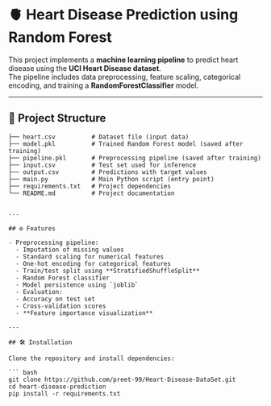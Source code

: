 # 🫀 Heart Disease Prediction using Random Forest

This project implements a **machine learning pipeline** to predict heart disease using the **UCI Heart Disease dataset**.  
The pipeline includes data preprocessing, feature scaling, categorical encoding, and training a **RandomForestClassifier** model.

---

## 📂 Project Structure

```text
├── heart.csv          # Dataset file (input data)  
├── model.pkl          # Trained Random Forest model (saved after training)  
├── pipeline.pkl       # Preprocessing pipeline (saved after training)  
├── input.csv          # Test set used for inference  
├── output.csv         # Predictions with target values  
├── main.py            # Main Python script (entry point)  
├── requirements.txt   # Project dependencies  
└── README.md          # Project documentation  


---

## ⚙️ Features

- Preprocessing pipeline:
  - Imputation of missing values
  - Standard scaling for numerical features
  - One-hot encoding for categorical features
  - Train/test split using **StratifiedShuffleSplit**
  - Random Forest classifier
  - Model persistence using `joblib`
  - Evaluation:
  - Accuracy on test set
  - Cross-validation scores
  - **Feature importance visualization**

---

## 🛠️ Installation

Clone the repository and install dependencies:

``` bash
git clone https://github.com/preet-99/Heart-Disease-DataSet.git
cd heart-disease-prediction
pip install -r requirements.txt

